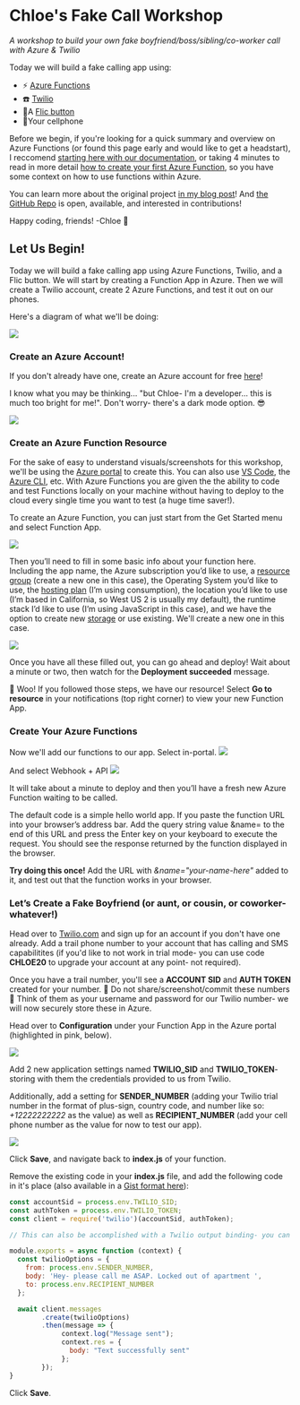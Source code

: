 # Chloe's Fake Call Workshop
*A workshop to build your own fake boyfriend/boss/sibling/co-worker call with Azure &amp; Twilio*

Today we will build a fake calling app using:

+ ⚡ [Azure Functions](https://azure.microsoft.com/en-us/services/functions/?WT.mc_id=github-workshop-chcondon)
+ ☎️ [Twilio](https://www.twilio.com/)
+ 🔘A [Flic button](http://flic.io/shop/flic-1pack?aff=10)
+ 📱Your cellphone 

Before we begin, if you're looking for a quick summary and overview on Azure Functions (or found this page early and would like to get a headstart), I reccomend [starting here with our documentation](https://docs.microsoft.com/en-us/azure/azure-functions/?WT.mc_id=fakecallworkshop-github-chcondon), or taking 4 minutes to read in more detail [how to create your first Azure Function](https://docs.microsoft.com/en-us/azure/azure-functions/functions-create-first-azure-function/?WT.mc_id=fakecallworkshop-github-chcondon), so you have some context on how to use functions within Azure.

You can learn more about the original project [in my blog post](https://dev.to/azure/an-ambivert-s-guide-to-azure-functions-27b8)! And [the GitHub Repo](https://github.com/ChloeCodesThings/sos-plz-save-me) is open, available, and interested in contributions!

Happy coding, friends!
-Chloe 🎀 

## Let Us Begin!
Today we will build a fake calling app using Azure Functions, Twilio, and a Flic button. We will start by creating a Function App in Azure. Then we will create a Twilio account, create 2 Azure Functions, and test it out on our phones.

Here's a diagram of what we'll be doing:

![](https://res.cloudinary.com/practicaldev/image/fetch/s--wGlGfh8K--/c_limit%2Cf_auto%2Cfl_progressive%2Cq_auto%2Cw_880/https://cdn-images-1.medium.com/max/1600/1%2AepHpHigBLPGaCK5tuxzn4w.png)

### Create an Azure Account!
If you don't already have one, create an Azure account for free [here](https://azure.microsoft.com/en-us/free/?WT.mc_id=fakecallworkshop-github-chcondon)!

I know what you may be thinking... "but Chloe- I'm a developer... this is much too bright for me!". Don't worry- there's a dark mode option. 😎

![](https://i.imgur.com/i2qeQFm.png)

### Create an Azure Function Resource
For the sake of easy to understand visuals/screenshots for this workshop, we'll be using the [Azure portal](https://azure.microsoft.com/en-us/free/?WT.mc_id=fakecallworkshop-github-chcondon) to create this. You can also use [VS Code](https://docs.microsoft.com/en-us/azure/azure-functions/functions-create-first-function-vs-code/?WT.mc_id=fakecallworkshop-github-chcondon), the [Azure CLI](https://docs.microsoft.com/en-us/azure/azure-functions/functions-create-first-azure-function-azure-cli/?WT.mc_id=fakecallworkshop-github-chcondon), etc. With Azure Functions you are given the the ability to code and test Functions locally on your machine without having to deploy to the cloud every single time you want to test (a huge time saver!).

To create an Azure Function, you can just start from the Get Started menu and select Function App.

![](https://res.cloudinary.com/practicaldev/image/fetch/s--TnBmEJTg--/c_limit%2Cf_auto%2Cfl_progressive%2Cq_auto%2Cw_880/https://cdn-images-1.medium.com/max/1200/1%2A0yImy-SW4IsrRgJN_UjP7Q.png)

Then you’ll need to fill in some basic info about your function here. Including the app name, the Azure subscription you’d like to use, a [resource group](https://docs.microsoft.com/en-us/azure/azure-resource-manager/resource-group-overview?WT.mc_id=devto-blog-chcondon/?WT.mc_id=fakecallworkshop-github-chcondon) (create a new one in this case), the Operating System you’d like to use, the [hosting plan](https://docs.microsoft.com/en-us/azure/azure-functions/functions-scale/?WT.mc_id=fakecallworkshop-github-chcondon) (I’m using consumption), the location you’d like to use (I’m based in California, so West US 2 is usually my default), the runtime stack I’d like to use (I’m using JavaScript in this case), and we have the option to create new [storage](https://docs.microsoft.com/en-us/azure/storage/common/storage-introduction/?WT.mc_id=fakecallworkshop-github-chcondon) or use existing. We'll create a new one in this case.

![](https://res.cloudinary.com/practicaldev/image/fetch/s--aDEMnm-V--/c_limit%2Cf_auto%2Cfl_progressive%2Cq_auto%2Cw_880/https://cdn-images-1.medium.com/max/1200/1%2AVqJso6NwUPMUnLDj-Mx-WA.png)

Once you have all these filled out, you can go ahead and deploy! Wait about a minute or two, then watch for the **Deployment succeeded** message.

🎊 Woo! If you followed those steps, we have our resource! Select **Go to resource** in your notifications (top right corner) to view your new Function App. 

### Create Your Azure Functions
Now we'll add our functions to our app.  Select in-portal.
![](https://res.cloudinary.com/practicaldev/image/fetch/s---bwMvA0C--/c_limit%2Cf_auto%2Cfl_progressive%2Cq_auto%2Cw_880/https://cdn-images-1.medium.com/max/1600/1%2AR7td7o0irI7STDwRsCnDDg.png)

And select Webhook + API
![](https://res.cloudinary.com/practicaldev/image/fetch/s--V8ROjeS5--/c_limit%2Cf_auto%2Cfl_progressive%2Cq_auto%2Cw_880/https://cdn-images-1.medium.com/max/1600/1%2AOqn6uiCHsF2UStDnhj_T2w.png)

It will take about a minute to deploy and then you’ll have a fresh new Azure Function waiting to be called.

The default code is a simple hello world app. If you paste the function URL into your browser’s address bar. Add the query string value &name= to the end of this URL and press the Enter key on your keyboard to execute the request. You should see the response returned by the function displayed in the browser.

**Try doing this once!** Add the URL with *&name="your-name-here"* added to it, and test out that the function works in your browser.

### Let’s Create a Fake Boyfriend (or aunt, or cousin, or coworker- whatever!)
Head over to [Twilio.com](https://www.twilio.com/) and sign up for an account if you don't have one already. Add a trail phone number to your account that has calling and SMS capabilitites (if you'd like to not work in trial mode- you can use code **CHLOE20** to upgrade your account at any point- not required).

Once you have a trail number, you'll see a **ACCOUNT SID** and **AUTH TOKEN** created for your number. 🚨 Do not share/screenshot/commit these numbers 🚨 Think of them as your username and password for our Twilio number- we will now securely store these in Azure.

Head over to **Configuration** under your Function App in the Azure portal (highlighted in pink, below).

![](https://i.imgur.com/IqStzw0.png)

Add 2 new application settings named **TWILIO_SID** and **TWILIO_TOKEN**- storing with them the credentials provided to us from Twilio.

Additionally, add a setting for **SENDER_NUMBER** (adding your Twilio trial number in the format of plus-sign, country code, and number like so: *+12222222222* as the value) as well as **RECIPIENT_NUMBER** (add your cell phone number as the value for now to test our app).

![](https://i.imgur.com/LNf0Sxy.png)

Click **Save**, and navigate back to **index.js** of your function.

Remove the existing code in your **index.js** file, and add the following code in it's place (also available in a [Gist format here](https://gist.github.com/ChloeCodesThings/4c41eb0fc8399d226edd67629e1ce853)):

```javascript
const accountSid = process.env.TWILIO_SID;
const authToken = process.env.TWILIO_TOKEN;
const client = require('twilio')(accountSid, authToken);

// This can also be accomplished with a Twilio output binding- you can read more on this at http://aka.ms/AA4n3j3

module.exports = async function (context) {
  const twilioOptions = {
    from: process.env.SENDER_NUMBER,
    body: 'Hey- please call me ASAP. Locked out of apartment ',
    to: process.env.RECIPIENT_NUMBER
  };

  await client.messages
        .create(twilioOptions)
        .then(message => {             
             context.log("Message sent");
             context.res = {
               body: "Text successfully sent"
             };                                
        });
}
```

Click **Save**. 
